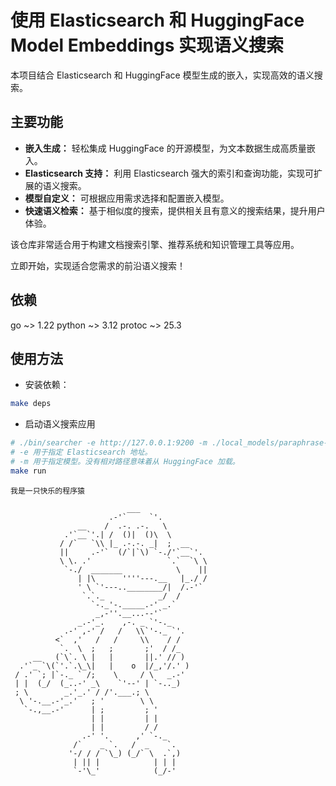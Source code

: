 # 使用 Elasticsearch 和 HuggingFace Model Embeddings 实现语义搜索  

本项目结合 Elasticsearch 和 HuggingFace 模型生成的嵌入，实现高效的语义搜索。  

## 主要功能  
- **嵌入生成：** 轻松集成 HuggingFace 的开源模型，为文本数据生成高质量嵌入。  
- **Elasticsearch 支持：** 利用 Elasticsearch 强大的索引和查询功能，实现可扩展的语义搜索。  
- **模型自定义：** 可根据应用需求选择和配置嵌入模型。  
- **快速语义检索：** 基于相似度的搜索，提供相关且有意义的搜索结果，提升用户体验。  

该仓库非常适合用于构建文档搜索引擎、推荐系统和知识管理工具等应用。  

立即开始，实现适合您需求的前沿语义搜索！

## 依赖
go ~> 1.22
python ~> 3.12
protoc ~> 25.3

## 使用方法
- 安装依赖：
```bash
make deps
```

- 启动语义搜索应用
```bash
# ./bin/searcher -e http://127.0.0.1:9200 -m ./local_models/paraphrase-multilingual-MiniLM-L12-v2
# -e 用于指定 Elasticsearch 地址。
# -m 用于指定模型。没有相对路径意味着从 HuggingFace 加载。
make run
```

```text
我是一只快乐的程序猿

                          ___
                      .-'`     `'.
               __    /  .-. .-.   \
            .'`__`'.| /  ()|  ()\  \
           / /`   `\\ |_ .-.-. _|  ;  __
           ||     .-'`  (/`|`\) `-./'`__`'.
           \ \. .'                 `.`  `\ \
            `-./  _______            \    ||
               | |\      ''''---.__   |_./ /
               ' \ `'---..________/|  /.-'`
                `.`._            _/  /
                  `-._'-._____.-' _.`
                   _,-''.__...--'`
               _.-'_.    ,-. _ `'-._
            .-' ,-' /   /   \\`'-._ `'.
          <`  ,'   /   /     \\    / /
           `.  \  ;   ;       ;'  / /_
     __   (`\`. \ |   |       ||.' // )
  .'`_ `\(`'.`.\_\|   |    o  |/_,'/.' )
 / .' `; |`-._ ` /;    \     / \   _.-'
 | |  (_/  (_..-' _\    `'--' | `-.._)
 ; \        _.'_.' / /'.___.; \
  \ '-.__.-'_.'   ; '        \ \
   `-.,__.-'      | ;         ; '
                  | |         | |
                  | |         / /
                .-' '.      ,' `-._
              /`    _ `.   /  _    `.
             '-/ / / `\_) (_/` \  .`,)
              | || |            | | |
              `-'\_'            (_/-'
```                                 